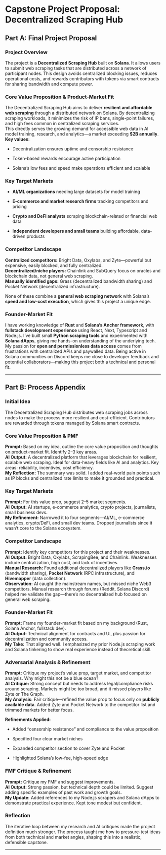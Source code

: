 
# Capstone Project Proposal: Decentralized Scraping Hub

## Part A: Final Project Proposal

### Project Overview

The project is a **Decentralized Scraping Hub** built on **Solana**. It allows users to submit web scraping tasks that are distributed across a network of participant nodes. This design avoids centralized blocking issues, reduces operational costs, and rewards contributors with tokens via smart contracts for sharing bandwidth and compute power.

### Core Value Proposition & Product-Market Fit

The Decentralized Scraping Hub aims to deliver **resilient and affordable web scraping** through a distributed network on Solana. By decentralizing scraping workloads, it minimizes the risk of IP bans, single-point failures, and high fees common in centralized scraping services.  
This directly serves the growing demand for accessible web data in AI model training, research, and analytics—a market exceeding **$2B annually**.  
**Key values:**

- Decentralization ensures uptime and censorship resistance
    
- Token-based rewards encourage active participation
    
- Solana’s low fees and speed make operations efficient and scalable
    

### Key Target Markets

- **AI/ML organizations** needing large datasets for model training
    
- **E-commerce and market research firms** tracking competitors and pricing
    
- **Crypto and DeFi analysts** scraping blockchain-related or financial web data
    
- **Independent developers and small teams** building affordable, data-driven products
    

### Competitor Landscape

**Centralized competitors:** Bright Data, Oxylabs, and Zyte—powerful but expensive, easily blocked, and fully centralized.  
**Decentralized/niche players:** Chainlink and SubQuery focus on oracles and blockchain data, not general web scraping.  
**Manually identified gaps:** Grass (decentralized bandwidth sharing) and Pocket Network (decentralized infrastructure).

None of these combine a **general web scraping network** with Solana’s **speed and low-cost execution**, which gives this project a unique edge.

### Founder-Market Fit

I have working knowledge of **Rust** and **Solana’s Anchor framework**, with **fullstack development experience** using React, Next, Typescript and Node.js. I’ve built small **Python scraping tools** and experimented with **Solana dApps**, giving me hands-on understanding of the underlying tech.  
My passion for **open and permissionless data access** comes from frustrations with centralized APIs and paywalled data. Being active in Solana communities on Discord keeps me close to developer feedback and potential collaborators—making this project both a technical and personal fit.

---

## Part B: Process Appendix

### Initial Idea

The Decentralized Scraping Hub distributes web scraping jobs across nodes to make the process more resilient and cost-efficient. Contributors are rewarded through tokens managed by Solana smart contracts.

### Core Value Proposition & PMF

**Prompt:** Based on my idea, outline the core value proposition and thoughts on product-market fit. Identify 2–3 key areas.  
**AI Output:** A decentralized platform that leverages blockchain for resilient, scalable web scraping. Ideal for data-heavy fields like AI and analytics. Key areas: reliability, incentives, cost efficiency.  
**My Reflection:** The summary was solid. I added real-world pain points such as IP blocks and centralized rate limits to make it grounded and practical.

### Key Target Markets

**Prompt:** For this value prop, suggest 2–5 market segments.  
**AI Output:** AI startups, e-commerce analytics, crypto projects, journalists, small business devs.  
**My Refinement:** Narrowed it to four segments—AI/ML, e-commerce analytics, crypto/DeFi, and small dev teams. Dropped journalists since it wasn’t core to the Solana ecosystem.

### Competitor Landscape

**Prompt:** Identify key competitors for this project and their weaknesses.  
**AI Output:** Bright Data, Oxylabs, ScrapingBee, and Chainlink. Weaknesses include centralization, high cost, and lack of incentives.  
**Manual Research:** Found additional decentralized players like **Grass.io** (bandwidth sharing), **Pocket Network** (RPC infrastructure), and **Hivemapper** (data collection).  
**Observation:** AI caught the mainstream names, but missed niche Web3 competitors. Manual research through forums (Reddit, Solana Discord) helped me validate the gap—there’s no decentralized hub focused on general web scraping.

### Founder-Market Fit

**Prompt:** Frame my founder-market fit based on my background (Rust, Solana Anchor, fullstack dev).  
**AI Output:** Technical alignment for contracts and UI, plus passion for decentralization and community access.  
**My Take:** That aligned well. I emphasized my prior Node.js scraping work and Solana tinkering to show real experience instead of theoretical skill.

### Adversarial Analysis & Refinement

**Prompt:** Critique my project’s value prop, target market, and competitor analysis. Why might this not be a blue ocean?  
**AI Critique:** Strong concept but needs to address legal/compliance risks around scraping. Markets might be too broad, and it missed players like Zyte or The Graph.  
**My Analysis:** Fair critique—refined the value prop to focus only on **publicly available data**. Added Zyte and Pocket Network to the competitor list and trimmed markets for better focus.

**Refinements Applied:**

- Added “censorship resistance” and compliance to the value proposition
    
- Specified four clear market niches
    
- Expanded competitor section to cover Zyte and Pocket
    
- Highlighted Solana’s low-fee, high-speed edge
    

### FMF Critique & Refinement

**Prompt:** Critique my FMF and suggest improvements.  
**AI Output:** Strong passion, but technical depth could be limited. Suggest adding specific examples of past work and growth goals.  
**My Update:** Added references to my Node.js scrapers and Solana dApps to demonstrate practical experience. Kept tone modest but confident.

### Reflection

The iterative loop between my research and AI critiques made the project definition much stronger. The process taught me how to pressure-test ideas from both technical and market angles, shaping this into a realistic, defensible capstone.

---
